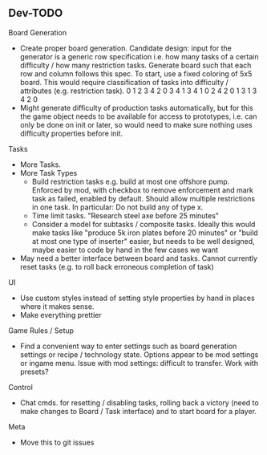 
Dev-TODO
--------

Board Generation
* Create proper board generation. Candidate design: input for the generator is a generic row specification i.e. how many tasks of a certain difficulty / how many restriction tasks. Generate board such that each row and column follows this spec. To start, use a fixed coloring of 5x5 board. This would require classification of tasks into difficulty / attributes (e.g. restriction task). 
0 1 2 3 4
2 0 3 4 1
3 4 1 0 2
4 2 0 1 3
1 3 4 2 0
* Might generate difficulty of production tasks automatically, but for this the game object needs to be available for access to prototypes, i.e. can only be done on init or later, so would need to make sure nothing uses difficulty properties before init.


Tasks
* More Tasks. 
* More Task Types
    - Build restriction tasks e.g. build at most one offshore pump. Enforced by mod, with checkbox to remove enforcement and mark task as failed, enabled by default. Should allow multiple restrictions in one task. In particular: Do not build any of type x. 
    - Time limit tasks. "Research steel axe before 25 minutes"
    - Consider a model for subtasks / composite tasks. Ideally this would make tasks like "produce 5k iron plates before 20 minutes" or "build at most one type of inserter" easier, but needs to be well designed, maybe easier to code by hand in the few cases we want
* May need a better interface between board and tasks. Cannot currently reset tasks (e.g. to roll back erroneous completion of task)


UI
* Use custom styles instead of setting style properties by hand in places where it makes sense.
* Make everything prettier


Game Rules / Setup
* Find a convenient way to enter settings such as board generation settings or recipe / technology state. Options appear to be mod settings or ingame menu. Issue with mod settings: difficult to transfer. Work with presets?


Control
* Chat cmds. for resetting / disabling tasks, rolling back a victory (need to make changes to Board / Task interface) and to start board for a player.

Meta
* Move this to git issues